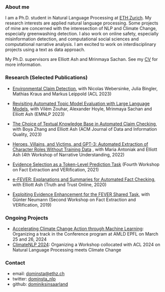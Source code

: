 ### About me

I am a Ph.D. student in Natural Language Processing at [ETH Zurich](https://ethz.ch/en.html). My research interests are applied natural language processing. Some projects of mine are concerned with the interesection of NLP and Climate Change, especially greenwashing detection. I also work on online safety, especially misinformation detection, and computational social sciences and computational narrative analysis. I am excited to work on interdisciplinary projects using a text as data approach.

My Ph.D. supervisors are Elliott Ash and Mrinmaya Sachan. See my [CV](https://www.dropbox.com/scl/fi/srm23lq2bgyfuw8hoxm9q/cv.pdf?rlkey=d8ox1ea78gx0ydn18mnck69hr&dl=0) for more information.

### Research (Selected Publications)

- [Environmental Claim Detection](https://aclanthology.org/2023.acl-short.91/), with Nicolas Webersinke, Julia Bingler, Mathias Kraus and Markus Leippold (ACL 2023)

- [Revisiting Automated Topic Model Evaluation with Large Language Models](https://arxiv.org/abs/2305.12152), with Vilém Zouhar, Alexander Hoyle, Mrinmaya Sachan and Elliott Ash (EMNLP 2023)

- [The Choice of Textual Knowledge Base in Automated Claim Checking](https://dl.acm.org/doi/full/10.1145/3561389), with Boya Zhang and Elliott Ash (ACM Journal of Data and Information Quality, 2023)

- [Heroes, Villains, and Victims, and GPT-3: Automated Extraction of Character Roles Without Training Data](https://aclanthology.org/2022.wnu-1.6/) , with Maria Antoniak and Elliott Ash (4th Workshop of Narrative Understanding, 2022)

- [Evidence Selection as a Token-Level Prediction Task](https://aclanthology.org/2021.fever-1.2/) (Fourth Workshop on Fact Extraction and VERification, 2021)

- [e-FEVER: Explanations and Summaries for Automated Fact Checking](https://www.research-collection.ethz.ch/handle/20.500.11850/453826), with Elliott Ash (Truth and Trust Online, 2020)

- [Exploiting Evidence Enhancement for the FEVER Shared Task](https://aclanthology.org/D19-6616/), with Günter Neumann (Second Workshop on Fact Extraction and VERification, 2019)

### Ongoing Projects

- [Accelerating Climate Change Action through Machine Learning](https://appliedmldays.org/): Organizing a track in the Conference program at AMLD EPFL on March 25 and 26, 2024
- [ClimateNLP 2024](https://nlp4climate.github.io/): Organizing a Workshop collocated with ACL 2024 on Natural Language Processing meets Climate Change

### Contact

- email: dominsta@ethz.ch
- twitter: [dominsta_nlp](https://twitter.com/dominsta_nlp)
- github: [dominiksinsaarland](https://github.com/dominiksinsaarland)
